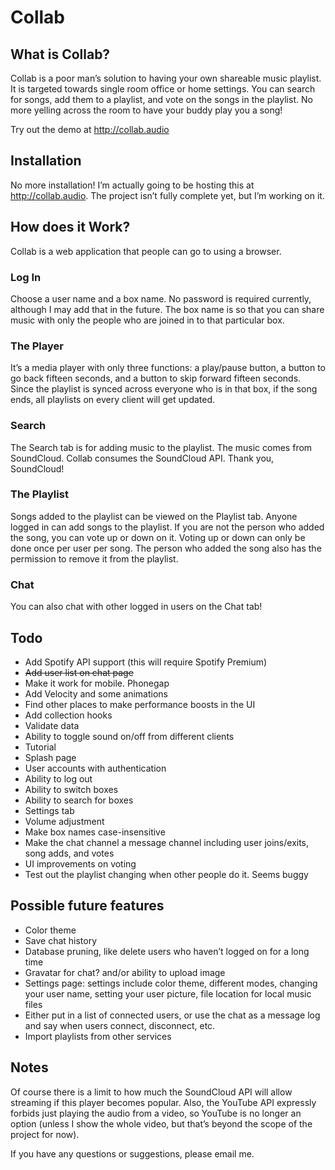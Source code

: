 # Collab

## What is Collab?
Collab is a poor man’s solution to having your own shareable music playlist.
It is targeted towards single room office or home settings. You can search for
songs, add them to a playlist, and vote on the songs in the playlist. No more
yelling across the room to have your buddy play you a song!

Try out the demo at http://collab.audio

## Installation
No more installation! I’m actually going to be hosting this at http://collab.audio.
The project isn’t fully complete yet, but I’m working on it.

## How does it Work?
Collab is a web application that people can go to using a browser.

### Log In
Choose a user name and a box name. No password is required currently, although
I may add that in the future. The box name is so that you can share music with
only the people who are joined in to that particular box.

### The Player
It’s a media player with only three functions: a play/pause button, a button to
go back fifteen seconds, and a button to skip forward fifteen seconds. Since the
playlist is synced across everyone who is in that box, if the song ends, all playlists
on every client will get updated.

### Search
The Search tab is for adding music to the playlist. The music comes from
SoundCloud. Collab consumes the SoundCloud API. Thank you, SoundCloud!

### The Playlist
Songs added to the playlist can be viewed on the Playlist tab. Anyone logged in
can add songs to the playlist. If you are not the person who added the song,
you can vote up or down on it. Voting up or down can only be done once per user
per song. The person who added the song also has the permission to remove it
from the playlist.

### Chat
You can also chat with other logged in users on the Chat tab!

## Todo
- Add Spotify API support (this will require Spotify Premium)
- ~~Add user list on chat page~~
- Make it work for mobile. Phonegap
- Add Velocity and some animations
- Find other places to make performance boosts in the UI
- Add collection hooks
- Validate data
- Ability to toggle sound on/off from different clients
- Tutorial
- Splash page
- User accounts with authentication
- Ability to log out
- Ability to switch boxes
- Ability to search for boxes
- Settings tab
- Volume adjustment
- Make box names case-insensitive
- Make the chat channel a message channel including user joins/exits, song
  adds, and votes
- UI improvements on voting
- Test out the playlist changing when other people do it. Seems buggy

## Possible future features
- Color theme
- Save chat history
- Database pruning, like delete users who haven’t logged on for a long time
- Gravatar for chat? and/or ability to upload image
- Settings page: settings include color theme, different modes, changing your
user name, setting your user picture, file location for local music files
- Either put in a list of connected users, or use the chat as a message log
and say when users connect, disconnect, etc.
- Import playlists from other services

## Notes
Of course there is a limit to how much the SoundCloud API will allow
streaming if this player becomes popular. Also, the YouTube API expressly
forbids just playing the audio from a video, so YouTube is no longer an
option (unless I show the whole video, but that’s beyond the scope of
the project for now).

If you have any questions or suggestions, please
email me.
